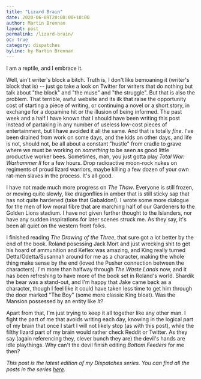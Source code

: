 ```yaml
---
title: "Lizard Brain"
date: 2020-06-09T20:08:00+10:00
author: Martin Brennan
layout: post
permalink: /lizard-brain/
oc: true
category: dispatches
byline: by Martin Brennan
---
```


I am a reptile, and I embrace it.

<!--more-->

Well, ain't writer's block a bitch. Truth is, I don't like bemoaning it (writer's block that is) -- just go take a look on Twitter for writers that do nothing but talk about "the block" and "the muse" and "the struggle". But that is also the problem. That terrible, awful website and its ilk that raise the opportunity cost of starting a piece of writing, or continuing a novel or a short story, in exchange for a dopamine hit or the illusion of being informed. The past week and a half I have known that I should have been writing this post instead of partaking in any number of useless low-cost pieces of entertainment, but I have avoided it all the same. And that is totally _fine_. I've been drained from work on some days, and the kids on other days, and life is not, should not, be all about a constant "hustle" from cradle to grave where we must be working on _something_ to be seen as good little productive worker bees. Sometimes, man, you just gotta play _Total War: Warhammer II_ for a few hours. Drop radioactive moon-rock nukes on regiments of proud lizard warriors, maybe killing a few dozen of your own rat-men slaves in the process. It's all good.

I have not made much more progress on _The Thaw_. Everyone is still frozen, or moving quite slowly, like dragonflies in amber that is still sticky sap that has not quite hardened (take that Gabaldon!). I wrote some more dialogue for the men of low moral fibre that are marching half of our Gardeners to the Golden Lions stadium. I have not given further thought to the Islanders, nor have any sudden inspirations for later scenes struck me. As they say, it's been all quiet on the western front folks.

I finished reading _The Drawing of the Three_, that sure got a lot better by the end of the book. Roland posessing Jack Mort and just wrecking shit to get his hoard of ammunition and Keflex was amazing, and King really turned Detta/Odetta/Susannah around for me as a character, making the whole thing make sense by the end (loved the Pusher connection between the characters). I'm more than halfway through _The Waste Lands_ now, and it has been refreshing to have more of the book set in Roland's world. Shardik the bear was a stand-out, and I'm happy that Jake came back as a character, though I feel like it could have taken less time to get him through the door marked "The Boy" (some more classic King bloat). Was the Mansion possessed by an entity like _It_?

Apart from that, I'm just trying to keep it all together like any other man. I fight the part of me that avoids writing each day, knowing in the logical part of my brain that once I start I will not likely stop (as with this post), while the filthy lizard part of my brain would rather check Reddit or Twitter. As they say (again referencing they, clever bunch they are) the devil's hands are idle playthings. Why can't the devil finish editing _Bottom Feeders_ for me then?

_This post is the latest edition of my Dispatches series. You can find all the posts in the series [here](/dispatches)._